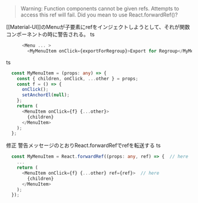 
> Warning: Function components cannot be given refs. Attempts to access this ref will fail. Did you mean to use React.forwardRef()?

[[Material-UI]]のMenuが子要素にrefをインジェクトしようとして、それが関数コンポーネントの時に警告される。
ts

```typescript
      <Menu ... >
        <MyMenuItem onClick={exportForRegroup}>Export for Regroup</MyMenuItem> 
```


ts

```typescript
  const MyMenuItem = (props: any) => {
    const { children, onClick, ...other } = props;
    const f = () => {
      onClick();
      setAnchorEl(null);
    };
    return (
      <MenuItem onClick={f} {...other}>
        {children}
      </MenuItem>
    );
  };
```


修正
警告メッセージのとおりReact.forwardRefでrefを転送する
ts

```typescript
  const MyMenuItem = React.forwardRef((props: any, ref) => {  // here
    ...
    return (
      <MenuItem onClick={f} {...other} ref={ref}>  // here
        {children}
      </MenuItem>
    );
  });
```


